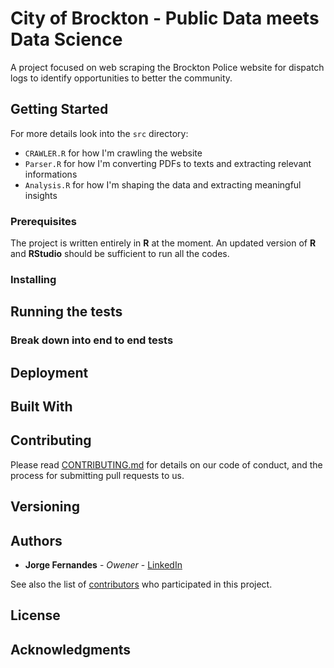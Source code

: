 # City of Brockton - Public Data meets Data Science

A project focused on web scraping the Brockton Police website for dispatch logs to identify opportunities to better the community.

## Getting Started

For more details look into the `src` directory:

-  `CRAWLER.R` for how I'm crawling the website
-  `Parser.R` for how I'm converting PDFs to texts and extracting relevant informations
-  `Analysis.R` for how I'm shaping the data and extracting meaningful insights

### Prerequisites

The project is written entirely in **R** at the moment. An updated version of
**R** and **RStudio** should be sufficient to run all the codes.

<!--
```
Give examples
```
-->

### Installing

<!--TODO: -->
<!--
```
Give the example
```

And repeat

```
until finished
```

End with an example of getting some data out of the system or using it for a little demo
-->
## Running the tests

<!-- TODO: add unit tests -->

<!--
Explain how to run the automated tests for this system
-->

### Break down into end to end tests

<!--
Explain what these tests test and why

```
Give an example
```

### And coding style tests

Explain what these tests test and why

```
Give an example
```
-->
## Deployment

<!--TODO
Add additional notes about how to deploy this on a live system
-->
## Built With

<!--TODO
* [Dropwizard](http://www.dropwizard.io/1.0.2/docs/) - The web framework used
* [Maven](https://maven.apache.org/) - Dependency Management
* [ROME](https://rometools.github.io/rome/) - Used to generate RSS Feeds

-->
## Contributing

Please read [CONTRIBUTING.md](CONTRIBUTING.md) for details on our code of conduct, and the process for submitting pull requests to us.

## Versioning

<!--
We use [SemVer](http://semver.org/) for versioning. For the versions available, see the [tags on this repository](https://github.com/your/project/tags). 
-->

## Authors

* **Jorge Fernandes** - *Owener* - [LinkedIn](https://www.linkedin.com/in/jorge3fernandes/)

See also the list of [contributors](./CONTRIBUTING.md) who participated in this project.

## License

<!-- need to pick a license -->
<!--This project is licensed under the MIT License - see the [LICENSE.md](LICENSE.md) file for details-->

## Acknowledgments

<!--
* Hat tip to anyone who's code was used
* Inspiration
* etc
* -->


